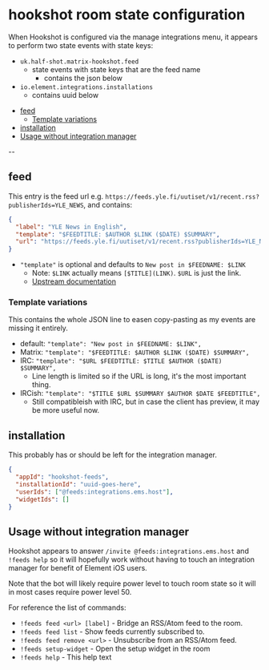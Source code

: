 # hookshot room state configuration

When Hookshot is configured via the manage integrations menu, it appears to
perform two state events with state keys:

- `uk.half-shot.matrix-hookshot.feed`
  - state events with state keys that are the feed name
    - contains the json below
- `io.element.integrations.installations`
  - contains uuid below

<!-- START doctoc generated TOC please keep comment here to allow auto update -->
<!-- DON'T EDIT THIS SECTION, INSTEAD RE-RUN doctoc TO UPDATE -->

- [feed](#feed)
  - [Template variations](#template-variations)
- [installation](#installation)
- [Usage without integration manager](#usage-without-integration-manager)

<!-- END doctoc generated TOC please keep comment here to allow auto update -->

--

## feed

This entry is the feed url e.g.
`https://feeds.yle.fi/uutiset/v1/recent.rss?publisherIds=YLE_NEWS`, and
contains:

```json
{
  "label": "YLE News in English",
  "template": "$FEEDTITLE: $AUTHOR $LINK ($DATE) $SUMMARY",
  "url": "https://feeds.yle.fi/uutiset/v1/recent.rss?publisherIds=YLE_NEWS"
}
```

- `"template"` is optional and defaults to `New post in $FEEDNAME: $LINK`
  - Note: `$LINK` actually means `[$TITLE](LINK)`. `$URL` is just the link.
  - [Upstream documentation](https://matrix-org.github.io/matrix-hookshot/latest/setup/feeds.html#feed-templates)

### Template variations

This contains the whole JSON line to easen copy-pasting as my events are missing it entirely.

- default: `"template": "New post in $FEEDNAME: $LINK",`
- Matrix: `"template": "$FEEDTITLE: $AUTHOR $LINK ($DATE) $SUMMARY",`
- IRC: `"template": "$URL $FEEDTITLE: $TITLE $AUTHOR ($DATE) $SUMMARY",`
  - Line length is limited so if the URL is long, it's the most important thing.
- IRCish: `"template": "$TITLE $URL $SUMMARY $AUTHOR $DATE $FEEDTITLE",`
  - Still compatibleish with IRC, but in case the client has preview, it may be more useful now.

## installation

This probably has or should be left for the integration manager.

```json
{
  "appId": "hookshot-feeds",
  "installationId": "uuid-goes-here",
  "userIds": ["@feeds:integrations.ems.host"],
  "widgetIds": []
}
```

## Usage without integration manager

Hookshot appears to answer `/invite @feeds:integrations.ems.host` and
`!feeds help` so it will hopefully work without having to touch an
integration manager for benefit of Element iOS users.

Note that the bot will likely require power level to touch room state so
it will in most cases require power level 50.

For reference the list of commands:

- `!feeds feed <url> [label]` - Bridge an RSS/Atom feed to the room.
- `!feeds feed list` - Show feeds currently subscribed to.
- `!feeds feed remove <url>` - Unsubscribe from an RSS/Atom feed.
- `!feeds setup-widget` - Open the setup widget in the room
- `!feeds help` - This help text
